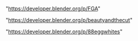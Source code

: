"https://developer.blender.org/p/FGA"

"https://developer.blender.org/p/beautyandthecut"

"https://developer.blender.org/p/88eggwhites"

 
